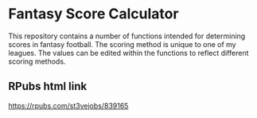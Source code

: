 # Fantasy Score Calculator

This repository contains a number of functions intended for determining scores in fantasy football. The scoring method is unique to one of my leagues.
The values can be edited within the functions to reflect different scoring methods. 

## RPubs html link

https://rpubs.com/st3vejobs/839165
